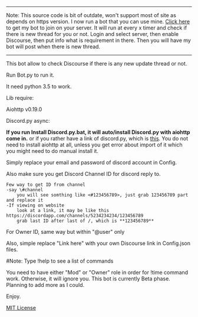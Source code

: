 ------
Note: This source code is bit of outdate, won't support most of site as depends on https version.
I now run a bot that you can use mine.
[Click here](http://nurevam.site/)
to get my bot to join on your server.
It will run at every x timer and check if there is new thread for you or not.
Login and select server, then enable Discourse, then put info what is requirement in there.
Then you will have my bot will post when there is new thread.

------



This bot allow to check Discourse if there is any new update thread or not.

Run Bot.py to run it.

It need python 3.5 to work.

Lib require:

Aiohttp v0.19.0

Discord.py async:

**If you run Install Discord.py.bat, it will auto/install Discord.py with aiohttp come in.**
or if you rather have a link of discord.py, which is [this](https://github.com/Rapptz/discord.py). You do not need to install aiohttp at all, unless you get error about import of it which you might need to do manual install it.

Simply replace your email and password of discord account in Config.

Also make sure you get Discord Channel ID for discord reply to.

    Few way to get ID from channel
    -say \#channel
        you will see somthing like <#123456789>, just grab 123456789 part and replace it
    -If viewing on website 
        look at a link, it may be like this https://discordapp.com/channels/5234234234/123456789
        grab last ID after last of /, which is **123456789**
For Owner ID, same way but within "\@user" only

Also, simple replace "Link here" with your own Discourse link in Config.json files.



#Note:
Type !help to see a list of commands

You need to have either "Mod" or "Owner" role in order for !time command work. Otherwise, it will ignore you.
This bot is currently Beta phase.
Planning to add more as I could.

Enjoy.


[MIT License](https://github.com/Maverun/Discourse-Discord.Bot/blob/master/LICENSE)

